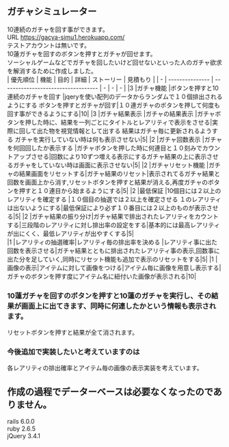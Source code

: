 ##  ガチャシミュレーター  
10連続のガチャを回す事ができます。  
URL  https://gacya-simu1.herokuapp.com/  
テストアカウントは無いです。  
10蓮ガチャを回すのボタンを押すとガチャが回せます。  
ソーシャルゲームなどでガチャを回したいけど回せないといった人のガチャ欲求を解消するために作成しました。  
| 優先順位             | 機能                                 | 目的 | 詳細 | ストーリー | 見積もり |
| - | --------------- | ----------------------------------- | - | - | - |
|3  |ガチャ機能         |ボタンを押すと10連続のガチャを回す        |jqeryを使い配列のデータからランダムで１０個排出されるようにする  ボタンを押すとガチャが回す|１０連ガチャのボタンを押して何度も回す事ができるようにする|10|
|3  |ガチャ結果表示     |ガチャの結果表示                        |ガチャボタンを押した時に、結果を一列ごとにタイトルとレアリティで表示をさせる|実際に回して出た物を視覚情報として出する  結果はガチャ毎に更新されるようする  ガチャを実行していない時は何も表示させない|5|
|2  |ガチャ回数表示     |ガチャを何回回したか表示する              |ガチャボタンを押した時に何連目と１０刻みでカウントアップさせる|回数により10ずつ増える表示にするガチャ結果の上に表示させるガチャをしていない時は画面に表示させない|5|
|2  |ガチャリセット機能  |ガチャの結果画面をリセットする|ガチャ結果のリセット|表示されてるガチャ結果と回数を画面上から消す,リセットボタンを押すと結果が消える,再度ガチャのボタンを押すと１０連目から始まるようにする|5|
|2  |最低保証          |10個目には２以上のレアリティを確定する     |１０個目の抽選では２以上を確定させる  １のレアリティは出ないようにする|最低保証により必ず１０番目には２以上のものが表示させる|5|
|2  |ガチャ結果の振り分け|ガチャ結果で排出されたレアリティをカウントする|三段階のレアリティに対し排出率の設定をする|基本的には最高レアリティが出にくく、最低レアリティが出やすくする|5|  
|1  |レアリティの抽選確率|レアリティ毎の排出率を決める              |レアリティ事に出た回数を表示させる|ガチャ結果とともに排出されたレアリティ事の表示,回数事に出た分を足していく,同時にリセット機能も追加で表示のリセットをする|5|
|1  |画像の表示|アイテムに対して画像をつける|アイテム毎に画像を用意し表示する|ガチャのボタンを押す度にアイテム名に紐付いた画像が表示される|10|  
  

### 10蓮ガチャを回すのボタンを押すと10蓮のガチャを実行し、その結果が画面上に出てきます、同時に何連したかという情報も表示されます。  
リセットボタンを押すと結果が全て消されます。  
### 今後追加で実装したいと考えていますのは  
各レアリティの排出確率とアイテム毎の画像の表示実装を考えています。  
## 作成の過程でデーターベースは必要なくなったのでありません。   
rails 6.0.0  
ruby 2.6.5  
jQuery 3.4.1